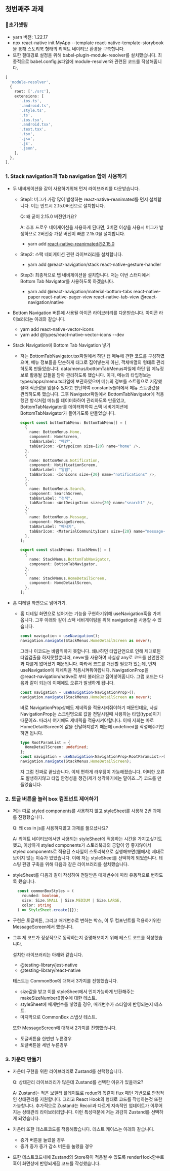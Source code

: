 ## 첫번째주 과제
### 🔨초기셋팅
- yarn 버전: 1.22.17
- npx react-native init MyApp --template react-native-template-storybook을 통해 스토리북 형태의 리액트 네이티브 환경을 구축합니다.
- 또한 절대경로 설정을 위해 babel-plugin-module-resolver를 설치했습니다. 최종적으로 babel.config.js파일에 module-resolver와 관련된 코드를 작성해줍니다.
```typescript
[
  'module-resolver',
  {
    root: ['./src'],
    extensions: [
      '.ios.ts',
      '.android.ts',
      '.style.ts',
      '.ts',
      '.ios.tsx',
      '.android.tsx',
      '.test.tsx',
      '.tsx',
      '.jsx',
      '.js',
      '.json',
    ],
  },
],
```

### 1. Stack navigation과 Tab navigation 함께 사용하기
- 두 네비게이션을 같이 사용하기위해 먼저 라이브러리를 다운받습니다.
  - Step1: 버그가 가장 많이 발생하는 react-native-reanimated를 먼저 설치합니다. 이는 반드시 2.15.0버전으로 설치합니다. 

    Q: 왜 굳이 2.15.0 버전인가요?

    A: 추후 드로우 네이게이션을 사용하게 된다면, 3버전 이상을 사용시 버그가 발생하므로 2버전중 가장 버전이 빠른 2.15.0을 설치합니다.
    - yarn add react-native-reanimated@2.15.0
  - Step2: 스택 네비게이션 관련 라이브러리를 설치합니다.
    - yarn add @react-navigation/stack react-native-gesture-handler
  - Step3: 최종적으로 탭 네비게이션을 설치합니다. 저는 이번 스터디에서 Bottom Tab Navigator를 사용하도록 하겠습니다.
    - yarn add @react-navigation/material-bottom-tabs react-native-paper react-native-pager-view react-native-tab-view @react-navigation/native
- Bottom Navigation 버튼에 사용될 아이콘 라이브러리를 다운받습니다. 아이콘 라이브러리는 아래와 같습니다.
  - yarn add react-native-vector-icons
  - yarn add @types/react-native-vector-icons --dev
- Stack Navigation에 Bottom Tab Navigation 넣기
  - 저는 BottomTabNavigator.tsx파일에서 하단 탭 메뉴에 관한 코드를 구성하였으며, 메뉴 정보들을 단순하게 태그로 집어넣는게 아닌, 객체배열의 형태로 관리하도록 만들었습니다. data/menus/bottomTabMenus파일에 하단 탭 메뉴정보로 활용될 값들을 담아 관리하도록 했습니다. 이때, 메뉴의 타입정보는 types/apps/menu.ts파일에 보관하였으며 메뉴의 정보를 스트링으로 저장했을때 직관성을 잃을수 있다고 판단하여 constants폴더에서 메뉴 스트링값을 관리하도록 했습니다. 그후 Navigator파일에서 BottomTabNavigator에 적용했던 방식처럼 메뉴를 데이터화하여 관리하도록 만들었고, BottomTabNavigator를 데이터화하여 스택 네비게이션에 BottomTabNavigator가 들어가도록 만들었습니다.
    ```typescript
    export const bottomTabMenu: BottomTabMenu[] = [
      {
        name: BottomMenus.Home,
        component: HomeScreen,
        tabBarLabel: "메인",
        tabBarIcon: <EntypoIcon size={20} name="home" />,
      },
      {
        name: BottomMenus.Notification,
        component: NotificationScreen,
        tabBarLabel: "알림",
        tabBarIcon: <Ionicons size={20} name="notifications" />,
      },
      {
        name: BottomMenus.Search,
        component: SearchScreen,
        tabBarLabel: "검색",
        tabBarIcon: <AntDesignIcon size={20} name="search1" />,
      },
      {
        name: BottomMenus.Message,
        component: MessageScreen,
        tabBarLabel: "메시지",
        tabBarIcon: <MaterialCommunityIcons size={20} name="message-text-outline" />,
      },
    ];

    export const stackMenus: StackMenu[] = [
      {
        name: StackMenus.BottomTabNavigator,
        component: BottomTabNavigator,
      },
      {
        name: StackMenus.HomeDetailScreen,
        component: HomeDetailScreen,
      },
    ];
    ```
  
- 홈 디테일 화면으로 넘어가기.
  - 홈 디테일 화면으로 넘어가는 기능을 구현하기위해 useNavigation훅을 가져옵니다. 그후 아래와 같이 스택 네비게이팅을 위해 navigation을 사용할 수 있습니다.
    ```typescript
    const navigation = useNavigation();
    navigation.navigate(StackMenus.HomeDetailScreen as never);
    ```
    그러나 이코드는 바람직하지 못합니다. 왜냐하면 타입단언으로 인해 제대로된 타입검출을 하지못할뿐더러, never를 사용하여 사실상 any로 코드를 선언한것과 다를게 없어졌기 때문입니다. 따라서 코드를 개선할 필요가 있는데, 먼저 useNavigation에 제네릭을 적용시켜줘야합니다. NavigationProp을 @react-navigation/native로 부터 불러오고 집어넣어줍니다. 그럼 코드는 다음과 같이 되는데 이때에도 오류가 발생하게 됩니다.
    ```typescript
    const navigation = useNavigation<NavigationProp>();
    navigation.navigate(StackMenus.HomeDetailScreen as never);
    ```
    바로 NavigationProp상에도 제네릭을 적용시켜줘야하기 때문인데요, 사실 NavigationProp는 스크린명으로 값을 전달시킬때 사용하는 타입(type)이기 때문이죠. 따라서 여기에도 제네릭을 적용시켜야합니다. 이때 저희는 따로 HomeDetailScreen에 값을 전달하지않기 때문에 undefined를 작성해주기만 하면 됩니다.
    ```typescript
    type RootParamList = {
      HomeDetailScreen: undefined;
    };
    const navigation = useNavigation<NavigationProp<RootParamList>>();
    navigation.navigate(StackMenus.HomeDetailScreen);
    ```
    자 그럼 진짜로 끝났습니다. 이제 편하게 라우팅이 가능해졌습니다. 어떠한 오류도 발생하지않고 타입 안정성을 챙긴(제가 생각하기에는 말이죠...?) 코드를 만들었습니다.

### 2. 토글 버튼을 눌러 box 컴포넌트 제어하기
- 저는 따로 styled components를 사용하지 않고 styleSheet를 사용해 2번 과제를 진행했습니다.

  Q: 왜 css in js를 사용하지않고 과제를 풀으셨나요?

  A: 리액트 네이티브에서만 사용되는 styleSheet에 적응하는 시간을 가지고싶기도 했고, 이상하게 styled components가 스토리북과의 궁합이 영 좋지않아서 styled components로 적용된 스타일이 스토리북으로 실행해보면(웹에서) 제대로 보이지 않는 이슈가 있었습니다. 이에 저는 styleSheet를 선택하게 되었습니다.
  테스팅 환경 구축을 위해 다음과 같은 라이브러리를 설치했습니다.

- styleSheet를 다음과 같이 작성하여 전달받은 매개변수에 따라 유동적으로 변하도록 했습니다.
  ```typescript
    const commonBoxStyles = (
      rounded: boolean,
      size: Size.SMALL | Size.MEDIUM | Size.LARGE,
      color: string
    ) => StyleSheet.create({});
  ```
- 구현은 토글버튼, 그리고 매개변수로 변하는 박스, 이 두 컴포넌트를 적용하기위한 MessageScreen에서 했습니다.
  
- 그후 제 코드가 정상적으로 동작하는지 증명해보이기 위해 테스트 코드를 작성했습니다.
  
  설치한 라이브러리는 아래와 같습니다.
  - @testing-library/jest-native 
  - @testing-library/react-native

  테스트는 CommonBox에 대해서 3가지를 진행했습니다.
  - size값을 받고 이를 styleSheet에서 인지가능하게 반환해주는 makeSizeNumber()함수에 대한 테스트.
  - styleSheet에 매개변수를 넣었을 경우, 매개변수가 스타일에 반영되는지 테스트.
  - 마지막으로 CommonBox 스냅샷 테스트.

  또한 MessageScreen에 대해서 2가지를 진행했습니다.
  - 토글버튼을 한번만 누른경우
  - 토글버튼을 세번 누른경우


### 3. 카운터 만들기
  - 카운터 구현을 위한 라이브러리로 Zustand를 선택했습니다.

    Q: 상태관리 라이브러리가 많은데 Zustand를 선택한 이유가 있을까요?
    
    A: Zustand는 적은 보일러 플레이트로 redux와 똑같이 flux 패턴 기반으로 안정적인 상태관리를 지원합니다. 그리고 React Hook의 형태로 코드를 작성하는것 또한 가능합니다. 추가적으로 Zustand는 Recoil과 다르게 지속적인 업데이트가 이루어지는 상태관리 라이브러리입니다. 이런 특성때문에 저는 과감히 Zustand를 선택하게 되었습니다.

  - 카운터 또한 테스트코드를 적용해봤습니다. 테스트 케이스는 아래와 같습니다.
    - 증가 버튼을 눌렀을 경우
    - 증가 증가 증가 감소 버튼을 눌렀을 경우

  - 또한 테스트코드내에 Zustand의 Store훅이 적용될 수 있도록 renderHook함수로 훅이 화면상에 반영되게끔 코드를 작성했습니다.
